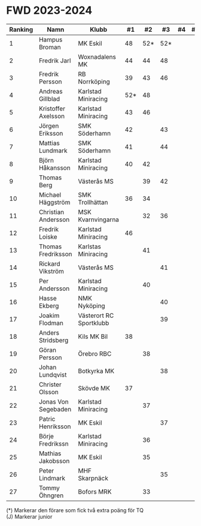 # FWD 2023-2024

| Ranking | Namn                | Klubb                   |  #1 |  #2 |  #3 |  #4 |  #5 | Final | Tot |
| ------- | ------------------- | ----------------------- | --- | --- | --- | --- | --- | ----- | --- |
| 1       | Hampus Broman       | MK Eskil                | 48  | 52* | 52* |     |     |       | 152 |
| 2       | Fredrik Jarl        | Woxnadalens MK          | 44  | 44  | 48  |     |     |       | 136 |
| 3       | Fredrik Persson     | RB Norrköping           | 39  | 43  | 46  |     |     |       | 128 |
| 4       | Andreas Gillblad    | Karlstad Miniracing     | 52* | 48  |     |     |     |       | 100 |
| 5       | Kristoffer Axelsson | Karlstad Miniracing     | 43  | 46  |     |     |     |       | 89  |
| 6       | Jörgen Eriksson     | SMK Söderhamn           | 42  |     | 43  |     |     |       | 85  |
| 7       | Mattias Lundmark    | SMK Söderhamn           | 41  |     | 44  |     |     |       | 85  |
| 8       | Björn Håkansson     | Karlstad Miniracing     | 40  | 42  |     |     |     |       | 82  |
| 9       | Thomas Berg         | Västerås MS             |     | 39  | 42  |     |     |       | 81  |
| 10      | Michael Häggström   | SMK Trollhättan         | 36  | 34  |     |     |     |       | 70  |
| 11      | Christian Andersson | MSK Kvarnvingarna       |     | 32  | 36  |     |     |       | 68  |
| 12      | Fredrik Loiske      | Karlstad Miniracing     | 46  |     |     |     |     |       | 46  |
| 13      | Thomas Fredriksson  | Karlstas Miniracing     |     | 41  |     |     |     |       | 41  |
| 14      | Rickard Vikström    | Västerås MS             |     |     | 41  |     |     |       | 41  |
| 15      | Per Andersson       | Karlstad Miniracing     |     | 40  |     |     |     |       | 40  |
| 16      | Hasse Ekberg        | NMK Nyköping            |     |     | 40  |     |     |       | 40  |
| 17      | Joakim Flodman      | Västerort RC Sportklubb |     |     | 39  |     |     |       | 39  |
| 18      | Anders Stridsberg   | Kils MK Bil             | 38  |     |     |     |     |       | 38  |
| 19      | Göran Persson       | Örebro RBC              |     | 38  |     |     |     |       | 38  |
| 20      | Johan Lundqvist     | Botkyrka MK             |     |     | 38  |     |     |       | 38  |
| 21      | Christer Olsson     | Skövde MK               | 37  |     |     |     |     |       | 37  |
| 22      | Jonas Von Segebaden | Karlstad Miniracing     |     | 37  |     |     |     |       | 37  |
| 23      | Patric Henriksson   | MK Eskil                |     |     | 37  |     |     |       | 37  |
| 24      | Börje Fredrikssn    | Karlstad Miniracing     |     | 36  |     |     |     |       | 36  |
| 25      | Mathias Jakobsson   | MK Eskil                |     | 35  |     |     |     |       | 35  |
| 26      | Peter Lindmark      | MHF Skarpnäck           |     |     | 35  |     |     |       | 35  |
| 27      | Tommy Öhngren       | Bofors MRK              |     | 33  |     |     |     |       | 33  |

(*) Markerar den förare som fick två extra poäng för TQ<br>(J) Markerar junior

